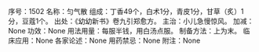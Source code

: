 序号：1502
名称：匀气散
组成：丁香49个，白术1分，青皮1分，甘草（炙）1分，豆蔻1个。
出处：《幼幼新书》卷九引郑愈方。
主治：小儿急慢惊风。
加减：None
功效：None
用法用量：每服半钱，用白汤点服。
制备方法：上为末。
临床应用：None
各家论述：None
用药禁忌：None
附注：None
